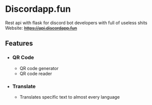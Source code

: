 # Discordapp.fun
Rest api with flask for discord bot developers with full of useless shits\
Website: ~~https://api.discordapp.fun~~

## Features
- ### QR Code
  - QR code generator
  - QR code reader
 
- ### Translate
  - Translates specific text to almost every language
